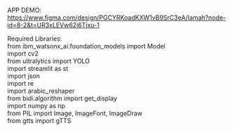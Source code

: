 APP DEMO:
https://www.figma.com/design/PGCYRKoadKXW1vB9SrC3eA/lamah?node-id=8-2&t=UR3xLEVw62j6Tjxu-1


Required Libraries:<br>
from ibm_watsonx_ai.foundation_models import Model <br>
import cv2 <br>
from ultralytics import YOLO <br>
import streamlit as st <br>
import json <br>
import re <br>
import arabic_reshaper <br>
from bidi.algorithm import get_display <br>
import numpy as np <br>
from PIL import Image, ImageFont, ImageDraw <br>
from gtts import gTTS <br>
